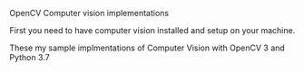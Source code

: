 OpenCV
Computer vision implementations

First you need to have computer vision installed and setup on your machine.

These my sample implmentations of Computer Vision with OpenCV 3 and Python 3.7
